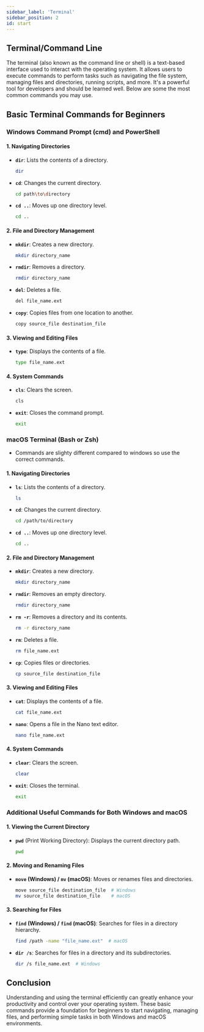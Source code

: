 ```yaml
---
sidebar_label: 'Terminal'
sidebar_position: 2
id: start
---
```


## Terminal/Command Line

The terminal (also known as the command line or shell) is a text-based interface used to interact with the operating system. It allows users to execute commands to perform tasks such as navigating the file system, managing files and directories, running scripts, and more. It's a powerful tool for developers and should be learned well. Below are some the most common commands you may use.

## Basic Terminal Commands for Beginners

### Windows Command Prompt (cmd) and PowerShell

#### 1. Navigating Directories
- **`dir`**: Lists the contents of a directory.
  ```sh
  dir
  ```
- **`cd`**: Changes the current directory.
  ```sh
  cd path\to\directory
  ```
- **`cd ..`**: Moves up one directory level.
  ```sh
  cd ..
  ```

#### 2. File and Directory Management
- **`mkdir`**: Creates a new directory.
  ```sh
  mkdir directory_name
  ```
- **`rmdir`**: Removes a directory.
  ```sh
  rmdir directory_name
  ```
- **`del`**: Deletes a file.
  ```sh
  del file_name.ext
  ```
- **`copy`**: Copies files from one location to another.
  ```sh
  copy source_file destination_file
  ```

#### 3. Viewing and Editing Files
- **`type`**: Displays the contents of a file.
  ```sh
  type file_name.ext
  ```

#### 4. System Commands
- **`cls`**: Clears the screen.
  ```sh
  cls
  ```
- **`exit`**: Closes the command prompt.
  ```sh
  exit
  ```

### macOS Terminal (Bash or Zsh)
- Commands are slighty different compared to windows so use the correct commands.
#### 1. Navigating Directories
- **`ls`**: Lists the contents of a directory.
  ```sh
  ls
  ```
- **`cd`**: Changes the current directory.
  ```sh
  cd /path/to/directory
  ```
- **`cd ..`**: Moves up one directory level.
  ```sh
  cd ..
  ```

#### 2. File and Directory Management
- **`mkdir`**: Creates a new directory.
  ```sh
  mkdir directory_name
  ```
- **`rmdir`**: Removes an empty directory.
  ```sh
  rmdir directory_name
  ```
- **`rm -r`**: Removes a directory and its contents.
  ```sh
  rm -r directory_name
  ```
- **`rm`**: Deletes a file.
  ```sh
  rm file_name.ext
  ```
- **`cp`**: Copies files or directories.
  ```sh
  cp source_file destination_file
  ```

#### 3. Viewing and Editing Files
- **`cat`**: Displays the contents of a file.
  ```sh
  cat file_name.ext
  ```
- **`nano`**: Opens a file in the Nano text editor.
  ```sh
  nano file_name.ext
  ```

#### 4. System Commands
- **`clear`**: Clears the screen.
  ```sh
  clear
  ```
- **`exit`**: Closes the terminal.
  ```sh
  exit
  ```

### Additional Useful Commands for Both Windows and macOS

#### 1. Viewing the Current Directory
- **`pwd`** (Print Working Directory): Displays the current directory path.
  ```sh
  pwd
  ```

#### 2. Moving and Renaming Files
- **`move` (Windows) / `mv` (macOS)**: Moves or renames files and directories.
  ```sh
  move source_file destination_file  # Windows
  mv source_file destination_file    # macOS
  ```

#### 3. Searching for Files
- **`find` (Windows) / `find` (macOS)**: Searches for files in a directory hierarchy.
  ```sh
  find /path -name "file_name.ext"  # macOS
  ```
- **`dir /s`**: Searches for files in a directory and its subdirectories.
  ```sh
  dir /s file_name.ext  # Windows
  ```

## Conclusion

Understanding and using the terminal efficiently can greatly enhance your productivity and control over your operating system. These basic commands provide a foundation for beginners to start navigating, managing files, and performing simple tasks in both Windows and macOS environments.